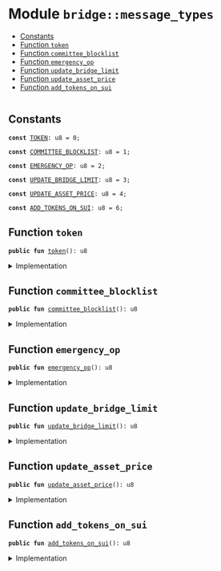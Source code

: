 
<a name="bridge_message_types"></a>

# Module `bridge::message_types`



-  [Constants](#@Constants_0)
-  [Function `token`](#bridge_message_types_token)
-  [Function `committee_blocklist`](#bridge_message_types_committee_blocklist)
-  [Function `emergency_op`](#bridge_message_types_emergency_op)
-  [Function `update_bridge_limit`](#bridge_message_types_update_bridge_limit)
-  [Function `update_asset_price`](#bridge_message_types_update_asset_price)
-  [Function `add_tokens_on_sui`](#bridge_message_types_add_tokens_on_sui)


<pre><code></code></pre>



<a name="@Constants_0"></a>

## Constants


<a name="bridge_message_types_TOKEN"></a>



<pre><code><b>const</b> <a href="../../dependencies/bridge/message_types.md#bridge_message_types_TOKEN">TOKEN</a>: u8 = 0;
</code></pre>



<a name="bridge_message_types_COMMITTEE_BLOCKLIST"></a>



<pre><code><b>const</b> <a href="../../dependencies/bridge/message_types.md#bridge_message_types_COMMITTEE_BLOCKLIST">COMMITTEE_BLOCKLIST</a>: u8 = 1;
</code></pre>



<a name="bridge_message_types_EMERGENCY_OP"></a>



<pre><code><b>const</b> <a href="../../dependencies/bridge/message_types.md#bridge_message_types_EMERGENCY_OP">EMERGENCY_OP</a>: u8 = 2;
</code></pre>



<a name="bridge_message_types_UPDATE_BRIDGE_LIMIT"></a>



<pre><code><b>const</b> <a href="../../dependencies/bridge/message_types.md#bridge_message_types_UPDATE_BRIDGE_LIMIT">UPDATE_BRIDGE_LIMIT</a>: u8 = 3;
</code></pre>



<a name="bridge_message_types_UPDATE_ASSET_PRICE"></a>



<pre><code><b>const</b> <a href="../../dependencies/bridge/message_types.md#bridge_message_types_UPDATE_ASSET_PRICE">UPDATE_ASSET_PRICE</a>: u8 = 4;
</code></pre>



<a name="bridge_message_types_ADD_TOKENS_ON_SUI"></a>



<pre><code><b>const</b> <a href="../../dependencies/bridge/message_types.md#bridge_message_types_ADD_TOKENS_ON_SUI">ADD_TOKENS_ON_SUI</a>: u8 = 6;
</code></pre>



<a name="bridge_message_types_token"></a>

## Function `token`



<pre><code><b>public</b> <b>fun</b> <a href="../../dependencies/bridge/message_types.md#bridge_message_types_token">token</a>(): u8
</code></pre>



<details>
<summary>Implementation</summary>


<pre><code><b>public</b> <b>fun</b> <a href="../../dependencies/bridge/message_types.md#bridge_message_types_token">token</a>(): u8 { <a href="../../dependencies/bridge/message_types.md#bridge_message_types_TOKEN">TOKEN</a> }
</code></pre>



</details>

<a name="bridge_message_types_committee_blocklist"></a>

## Function `committee_blocklist`



<pre><code><b>public</b> <b>fun</b> <a href="../../dependencies/bridge/message_types.md#bridge_message_types_committee_blocklist">committee_blocklist</a>(): u8
</code></pre>



<details>
<summary>Implementation</summary>


<pre><code><b>public</b> <b>fun</b> <a href="../../dependencies/bridge/message_types.md#bridge_message_types_committee_blocklist">committee_blocklist</a>(): u8 { <a href="../../dependencies/bridge/message_types.md#bridge_message_types_COMMITTEE_BLOCKLIST">COMMITTEE_BLOCKLIST</a> }
</code></pre>



</details>

<a name="bridge_message_types_emergency_op"></a>

## Function `emergency_op`



<pre><code><b>public</b> <b>fun</b> <a href="../../dependencies/bridge/message_types.md#bridge_message_types_emergency_op">emergency_op</a>(): u8
</code></pre>



<details>
<summary>Implementation</summary>


<pre><code><b>public</b> <b>fun</b> <a href="../../dependencies/bridge/message_types.md#bridge_message_types_emergency_op">emergency_op</a>(): u8 { <a href="../../dependencies/bridge/message_types.md#bridge_message_types_EMERGENCY_OP">EMERGENCY_OP</a> }
</code></pre>



</details>

<a name="bridge_message_types_update_bridge_limit"></a>

## Function `update_bridge_limit`



<pre><code><b>public</b> <b>fun</b> <a href="../../dependencies/bridge/message_types.md#bridge_message_types_update_bridge_limit">update_bridge_limit</a>(): u8
</code></pre>



<details>
<summary>Implementation</summary>


<pre><code><b>public</b> <b>fun</b> <a href="../../dependencies/bridge/message_types.md#bridge_message_types_update_bridge_limit">update_bridge_limit</a>(): u8 { <a href="../../dependencies/bridge/message_types.md#bridge_message_types_UPDATE_BRIDGE_LIMIT">UPDATE_BRIDGE_LIMIT</a> }
</code></pre>



</details>

<a name="bridge_message_types_update_asset_price"></a>

## Function `update_asset_price`



<pre><code><b>public</b> <b>fun</b> <a href="../../dependencies/bridge/message_types.md#bridge_message_types_update_asset_price">update_asset_price</a>(): u8
</code></pre>



<details>
<summary>Implementation</summary>


<pre><code><b>public</b> <b>fun</b> <a href="../../dependencies/bridge/message_types.md#bridge_message_types_update_asset_price">update_asset_price</a>(): u8 { <a href="../../dependencies/bridge/message_types.md#bridge_message_types_UPDATE_ASSET_PRICE">UPDATE_ASSET_PRICE</a> }
</code></pre>



</details>

<a name="bridge_message_types_add_tokens_on_sui"></a>

## Function `add_tokens_on_sui`



<pre><code><b>public</b> <b>fun</b> <a href="../../dependencies/bridge/message_types.md#bridge_message_types_add_tokens_on_sui">add_tokens_on_sui</a>(): u8
</code></pre>



<details>
<summary>Implementation</summary>


<pre><code><b>public</b> <b>fun</b> <a href="../../dependencies/bridge/message_types.md#bridge_message_types_add_tokens_on_sui">add_tokens_on_sui</a>(): u8 { <a href="../../dependencies/bridge/message_types.md#bridge_message_types_ADD_TOKENS_ON_SUI">ADD_TOKENS_ON_SUI</a> }
</code></pre>



</details>
